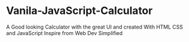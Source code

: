 # Vanila-JavaScript-Calculator
A Good looking Calculator with the great UI and created With HTML CSS and JavaScript Inspire from Web Dev Simplified
